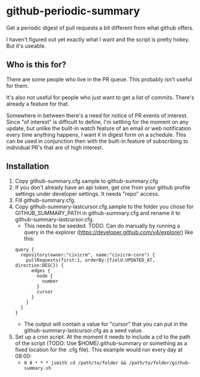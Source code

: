 # github-periodic-summary
Get a periodic digest of pull requests a bit different from what github offers.

I haven't figured out yet exactly what I want and the script is pretty hokey. But it's useable.

## Who is this for?
There are some people who live in the PR queue. This probably isn't useful for them.

It's also not useful for people who just want to get a list of commits. There's already a feature for that.

Somewhere in between there's a need for notice of PR events of interest. Since "of interest" is difficult to define, I'm settling for the moment on any update, but unlike the built-in watch feature of an email or web notification every time anything happens, I want it in digest form on a schedule. This can be used in conjunction then with the built-in feature of subscribing to individual PR's that are of high interest.

## Installation
1. Copy github-summary.cfg.sample to github-summary.cfg
2. If you don't already have an api token, get one from your github profile settings under developer settings. It needs "repo" access.
3. Fill github-summary.cfg.
4. Copy github-summary-lastcursor.cfg.sample to the folder you chose for GITHUB\_SUMMARY\_PATH in github-summary.cfg and rename it to github-summary-lastcursor.cfg.
   * This needs to be seeded. TODO. Can do manually by running a query in the explorer (https://developer.github.com/v4/explorer) like this:  
   ```
   query {
     repository(owner:"civicrm", name:"civicrm-core") {
       pullRequests(first:1, orderBy:{field:UPDATED_AT, direction:DESC}) {
         edges {
           node {
             number
           }
           cursor
         }
       }
     }
   }
   ```
   * The output will contain a value for "cursor" that you can put in the github-summary-lastcursor.cfg as a seed value.
5. Set up a cron script. At the moment it needs to include a cd to the path of the script (TODO: Use $HOME/.github-summary or something as a fixed location for the .cfg file). This example would run every day at 08:00:
   * `0 8 * * * jsmith cd /path/to/folder && /path/to/folder/github-summary.sh`
